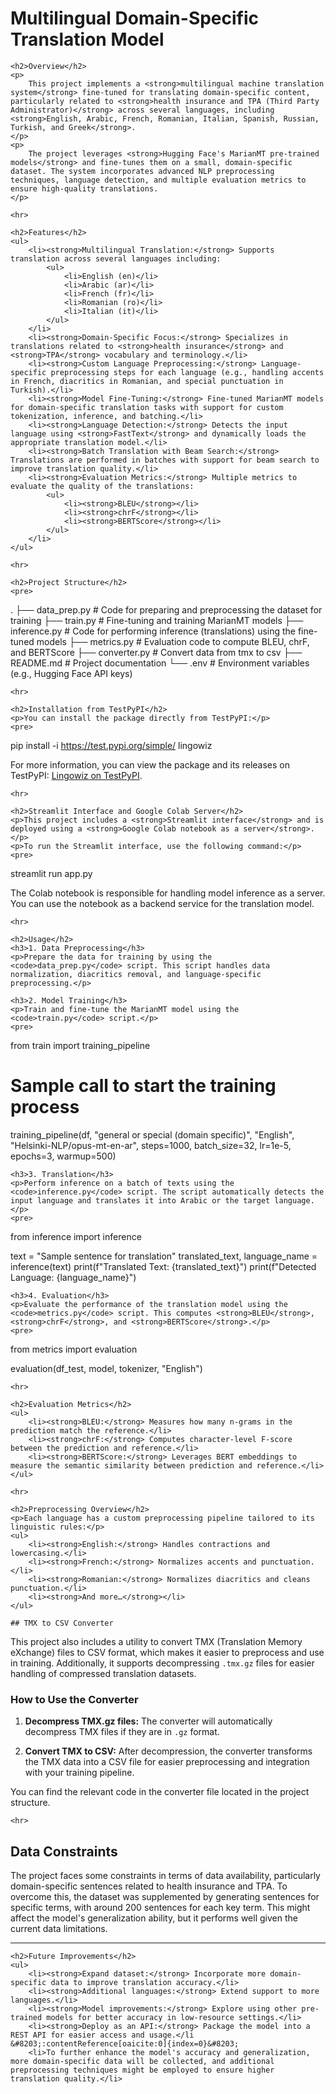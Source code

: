 <!DOCTYPE html>
<html lang="en">
<head>
    <meta charset="UTF-8">
    <meta name="viewport" content="width=device-width, initial-scale=1.0">
    <title>Multilingual Domain-Specific Translation Model</title>
</head>
<body>
    <h1>Multilingual Domain-Specific Translation Model</h1>

    <h2>Overview</h2>
    <p>
        This project implements a <strong>multilingual machine translation system</strong> fine-tuned for translating domain-specific content, particularly related to <strong>health insurance and TPA (Third Party Administrator)</strong> across several languages, including <strong>English, Arabic, French, Romanian, Italian, Spanish, Russian, Turkish, and Greek</strong>.
    </p>
    <p>
        The project leverages <strong>Hugging Face's MarianMT pre-trained models</strong> and fine-tunes them on a small, domain-specific dataset. The system incorporates advanced NLP preprocessing techniques, language detection, and multiple evaluation metrics to ensure high-quality translations.
    </p>

    <hr>

    <h2>Features</h2>
    <ul>
        <li><strong>Multilingual Translation:</strong> Supports translation across several languages including:
            <ul>
                <li>English (en)</li>
                <li>Arabic (ar)</li>
                <li>French (fr)</li>
                <li>Romanian (ro)</li>
                <li>Italian (it)</li>
            </ul>
        </li>
        <li><strong>Domain-Specific Focus:</strong> Specializes in translations related to <strong>health insurance</strong> and <strong>TPA</strong> vocabulary and terminology.</li>
        <li><strong>Custom Language Preprocessing:</strong> Language-specific preprocessing steps for each language (e.g., handling accents in French, diacritics in Romanian, and special punctuation in Turkish).</li>
        <li><strong>Model Fine-Tuning:</strong> Fine-tuned MarianMT models for domain-specific translation tasks with support for custom tokenization, inference, and batching.</li>
        <li><strong>Language Detection:</strong> Detects the input language using <strong>FastText</strong> and dynamically loads the appropriate translation model.</li>
        <li><strong>Batch Translation with Beam Search:</strong> Translations are performed in batches with support for beam search to improve translation quality.</li>
        <li><strong>Evaluation Metrics:</strong> Multiple metrics to evaluate the quality of the translations:
            <ul>
                <li><strong>BLEU</strong></li>
                <li><strong>chrF</strong></li>
                <li><strong>BERTScore</strong></li>
            </ul>
        </li>
    </ul>

    <hr>

    <h2>Project Structure</h2>
    <pre>
.
├── data_prep.py            # Code for preparing and preprocessing the dataset for training
├── train.py                # Fine-tuning and training MarianMT models
├── inference.py            # Code for performing inference (translations) using the fine-tuned models
├── metrics.py              # Evaluation code to compute BLEU, chrF, and BERTScore
├── converter.py            # Convert data from tmx to csv
├── README.md               # Project documentation
└── .env                    # Environment variables (e.g., Hugging Face API keys)
    </pre>


  
    <hr>

    <h2>Installation from TestPyPI</h2>
    <p>You can install the package directly from TestPyPI:</p>
    <pre>
pip install -i https://test.pypi.org/simple/ lingowiz
    </pre>
    <p>For more information, you can view the package and its releases on TestPyPI: <a href="https://test.pypi.org/manage/project/lingowiz/releases/">Lingowiz on TestPyPI</a>.</p>

    <hr>

    <h2>Streamlit Interface and Google Colab Server</h2>
    <p>This project includes a <strong>Streamlit interface</strong> and is deployed using a <strong>Google Colab notebook as a server</strong>.</p>
    <p>To run the Streamlit interface, use the following command:</p>
    <pre>
streamlit run app.py
    </pre>
    <p>The Colab notebook is responsible for handling model inference as a server. You can use the notebook as a backend service for the translation model.</p>

    <hr>

    <h2>Usage</h2>
    <h3>1. Data Preprocessing</h3>
    <p>Prepare the data for training by using the <code>data_prep.py</code> script. This script handles data normalization, diacritics removal, and language-specific preprocessing.</p>

    <h3>2. Model Training</h3>
    <p>Train and fine-tune the MarianMT model using the <code>train.py</code> script.</p>
    <pre>
from train import training_pipeline

# Sample call to start the training process
training_pipeline(df, "general or special (domain specific)", "English", "Helsinki-NLP/opus-mt-en-ar", steps=1000, batch_size=32, lr=1e-5, epochs=3, warmup=500)
    </pre>

    <h3>3. Translation</h3>
    <p>Perform inference on a batch of texts using the <code>inference.py</code> script. The script automatically detects the input language and translates it into Arabic or the target language.</p>
    <pre>
from inference import inference

text = "Sample sentence for translation"
translated_text, language_name = inference(text)
print(f"Translated Text: {translated_text}")
print(f"Detected Language: {language_name}")
    </pre>

    <h3>4. Evaluation</h3>
    <p>Evaluate the performance of the translation model using the <code>metrics.py</code> script. This computes <strong>BLEU</strong>, <strong>chrF</strong>, and <strong>BERTScore</strong>.</p>
    <pre>
from metrics import evaluation

evaluation(df_test, model, tokenizer, "English")
    </pre>

    <hr>

    <h2>Evaluation Metrics</h2>
    <ul>
        <li><strong>BLEU:</strong> Measures how many n-grams in the prediction match the reference.</li>
        <li><strong>chrF:</strong> Computes character-level F-score between the prediction and reference.</li>
        <li><strong>BERTScore:</strong> Leverages BERT embeddings to measure the semantic similarity between prediction and reference.</li>
    </ul>

    <hr>

    <h2>Preprocessing Overview</h2>
    <p>Each language has a custom preprocessing pipeline tailored to its linguistic rules:</p>
    <ul>
        <li><strong>English:</strong> Handles contractions and lowercasing.</li>
        <li><strong>French:</strong> Normalizes accents and punctuation.</li>
        <li><strong>Romanian:</strong> Normalizes diacritics and cleans punctuation.</li>
        <li><strong>And more…</strong></li>
    </ul>

    ## TMX to CSV Converter

This project also includes a utility to convert TMX (Translation Memory eXchange) files to CSV format, which makes it easier to preprocess and use in training. Additionally, it supports decompressing `.tmx.gz` files for easier handling of compressed translation datasets.

### How to Use the Converter

1. **Decompress TMX.gz files:**
    The converter will automatically decompress TMX files if they are in `.gz` format.

2. **Convert TMX to CSV:**
    After decompression, the converter transforms the TMX data into a CSV file for easier preprocessing and integration with your training pipeline.

You can find the relevant code in the converter file located in the project structure.



    <hr>

## Data Constraints

The project faces some constraints in terms of data availability, particularly domain-specific sentences related to health insurance and TPA. To overcome this, the dataset was supplemented by generating sentences for specific terms, with around 200 sentences for each key term. This might affect the model's generalization ability, but it performs well given the current data limitations.

<hr>

    <h2>Future Improvements</h2>
    <ul>
        <li><strong>Expand dataset:</strong> Incorporate more domain-specific data to improve translation accuracy.</li>
        <li><strong>Additional languages:</strong> Extend support to more languages.</li>
        <li><strong>Model improvements:</strong> Explore using other pre-trained models for better accuracy in low-resource settings.</li>
        <li><strong>Deploy as an API:</strong> Package the model into a REST API for easier access and usage.</li &#8203;:contentReference[oaicite:0]{index=0}&#8203;
        <li>To further enhance the model's accuracy and generalization, more domain-specific data will be collected, and additional preprocessing techniques might be employed to ensure higher translation quality.</li>

